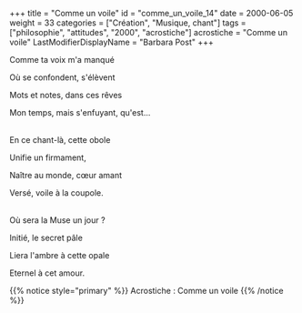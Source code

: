 +++
title = "Comme un voile"
id = "comme_un_voile_14"
date = 2000-06-05
weight = 33
categories = ["Création", "Musique, chant"]
tags = ["philosophie", "attitudes", "2000", "acrostiche"]
acrostiche = "Comme un voile"
LastModifierDisplayName = "Barbara Post"
+++

Comme ta voix m'a manqué

Où se confondent, s'élèvent

Mots et notes, dans ces rêves

Mon temps, mais s'enfuyant, qu'est...

 \
En ce chant-là, cette obole

Unifie un firmament,

Naître au monde, cœur amant

Versé, voile à la coupole.

 \
Où sera la Muse un jour ?

Initié, le secret pâle

Liera l'ambre à cette opale

Eternel à cet amour.

{{% notice style="primary" %}}
Acrostiche : Comme un voile
{{% /notice %}}
